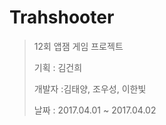 # Trahshooter
> 12회 앱잼 게임 프로젝트
>
> 기획 : 김건희
>
> 개발자 :김태양, 조우성, 이한빛
>
> 날짜 : 2017.04.01 ~ 2017.04.02
